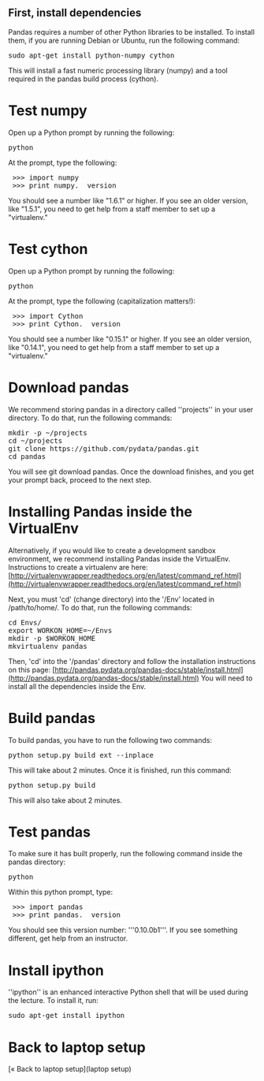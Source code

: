 ## First, install dependencies

Pandas requires a number of other Python libraries to be installed. To install them, if you are running Debian or Ubuntu, run the following command:

<pre>sudo apt-get install python-numpy cython</pre>

This will install a fast numeric processing library (numpy) and a tool required in the pandas build process (cython).

# Test numpy

Open up a Python prompt by running the following:

<pre>python</pre>

At the prompt, type the following:

<pre>
 >>> import numpy
 >>> print numpy.__version__
</pre>

You should see a number like "1.6.1" or higher. If you see an older version, like "1.5.1", you need to get help from a staff member to set up a "virtualenv."

# Test cython

Open up a Python prompt by running the following:

<pre>python</pre>

At the prompt, type the following (capitalization matters!):

<pre>
 >>> import Cython
 >>> print Cython.__version__
</pre>

You should see a number like "0.15.1" or higher. If you see an older version, like "0.14.1", you need to get help from a staff member to set up a "virtualenv."

# Download pandas

We recommend storing pandas in a directory called ''projects'' in your user directory. To do that, run the following commands:

<pre>
mkdir -p ~/projects
cd ~/projects
git clone https://github.com/pydata/pandas.git
cd pandas
</pre>

You will see git download pandas. Once the download finishes, and you get your prompt back, proceed to the next step.

# Installing Pandas inside the VirtualEnv
Alternatively, if you would like to create a development sandbox environment, we recommend installing Pandas inside the VirtualEnv. Instructions to create a virtualenv are here: [http://virtualenvwrapper.readthedocs.org/en/latest/command_ref.html](http://virtualenvwrapper.readthedocs.org/en/latest/command_ref.html)

Next, you must 'cd' (change directory) into the '/Env' located in /path/to/home/. To do that, run the following commands:
<pre>
cd Envs/
export WORKON_HOME=~/Envs
mkdir -p $WORKON_HOME
mkvirtualenv pandas
</pre>
Then, 'cd' into the '/pandas' directory and follow the installation instructions on this page: [http://pandas.pydata.org/pandas-docs/stable/install.html](http://pandas.pydata.org/pandas-docs/stable/install.html)
You will need to install all the dependencies inside the Env.


# Build pandas

To build pandas, you have to run the following two commands:

<pre>python setup.py build_ext --inplace</pre>

This will take about 2 minutes. Once it is finished, run this command:

<pre>python setup.py build</pre>

This will also take about 2 minutes.

# Test pandas

To make sure it has built properly, run the following command inside the pandas directory:

<pre>python</pre>

Within this python prompt, type:

<pre>
 >>> import pandas
 >>> print pandas.__version__
</pre>

You should see this version number: '''0.10.0b1'''. If you see something different, get help from an instructor.

# Install ipython

''ipython'' is an enhanced interactive Python shell that will be used during the lecture. To install it, run:

<pre>sudo apt-get install ipython</pre>

# Back to laptop setup

[&laquo; Back to laptop setup](laptop setup)

